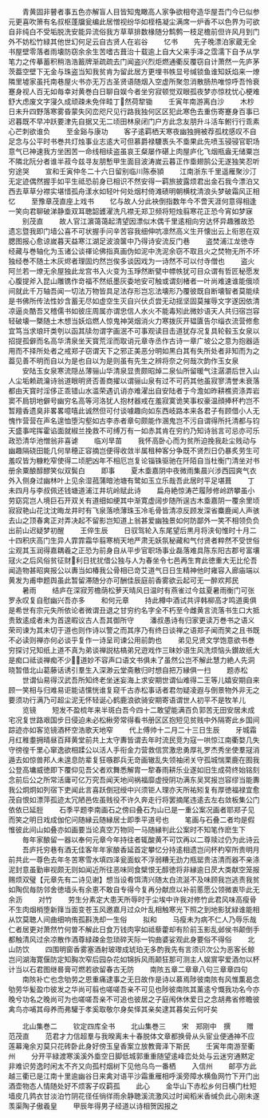 <!-- { "loadSidebar": true } -->
　　青黄固非瞽者事五色亦解盲人目皆知鬼瞰高人家争欲相夸造华屋吾门今已似参元更喜吹箫有名叔枢蓬牖瓮编此居憎视纷华如桎梏凝尘满席一炉香不以色界为可欲自非纯白不受垢脱洗安能异流俗我方草草排数椽随分鹪鹩一枝足檐前但许风月到门外不妨松竹緑其他世幻何足云自古贤人在岩谷
　　忆书
　　先子晚漂泊家蔵无全书屋壁零落者雨壊防窃余余生苦嗜古葺治十载逾上自大父来手泽之霑濡下自予从学笔力之传摹蓄积稍浩浩籖牌渐疏疏去门闻盗兴烈炬燃通衢反覆窃自计萧然一先庐茅茨葢空壁下无金与珠盗当知我贫肯为留此居方更埋书帙显号缄锁鱼谁知妖焰来一燎隣里墟家虽托南巷屋火书亦无万古圣贤语随烟入空虚所聚忽消散肠热唯惊呼吾怜衰蹇身视人百无如毎幸对黄巻白日聊自娱今者坐穷寂顿觉双眼孤夜梦亦惊枕忧心梗难舒大虑废文字寖久成顽疎未免伴畦丁然荷犂锄
　　壬寅年南游离白沙
　　木杪日未升四野落寒雾昏蒙失冈峦咫尺见行路我独何区区犯此寒色去重伤寄蹇身百事已迟暮既不早冲跃要津先自据又无二顷田林泉闭门户方此念友朋升斗活车鲋行行乖素心芒刺欲谁负
　　至金谿与康功
　　客子逺羁栖天寒夜幽独拥被荐孤枕感叹不自足念与公平时书巻共灯烛事业志逺大可但慕爵禄騕褭头不埀果此先喷玉骎骎官职场意气已神速我方坐困苦一命线相续盗虽哀王粲屡作碪上肉屋庐化飞烟瓶盎无储粟岂不隣北阮分者谁半菽今兹寻友朋慙甲生面目波涛嵗云暮正作埀翅鹄公无遂独笑忍听穷途哭
　　宣和壬寅仲冬二十六日留别临川陈泰頴
　　江南浙东千里遥雁聚沙汀无定迹偶然握手如平生祗恐前身已相识不然安得一羁旅披露烦君出金石我今漂泊又西去草草分襟实堪惜孤舟漾水如轻叶何处烟村倚滩碛明朝横枕清浪头梦破霜风正相忆
　　至豫章茂直座上戏书
　　忆与故人分此袂倒指数年今不啻天涯何意得相逢一笑向君聊破涕静埀双耳聴韶頀濯洗凡襟无郑卫频将短烛翦寒花正恐今宵如梦寐
　　别茂直
　　故人官江濵蔼蔼起清望因漂似木偶千里逺相向穷达怀异趣雅故恐遗忘暨我即门墙公喜不可状握手问辛苦容我细伸吭凛然高义生开懐出云上衔恩在双腮图报心愈谅嵗暮天益寒江湖足波浪箧中乃得诗安流反门巷
　　盗焚浦江龙徳寺经藏与巻轴化为玉诸公谈禈论佛指真画伪如泥中洗泥余窃不取且火之焚物无所不坏独经巻不随土木灰烬者理固灼然岂俟多谈因戏为一诗然不可以付寺僧也
　　盗火阿兰若一燎无余屋独此龙宫书入火变为玉琤然断甓中幖帙犹可目众谓有哲匠秘愿发心腹提斧入昆山雕镌作竒福不然纸墨灰委地安可触或谓刻楮者一叶尚难速谁能俄顷间就此千万轴吾闻一切法万物皆具足法存形岂忘法壊形乃覆彼既自断壊智者莫能续是书佛所传法性妙含蓄无尽如虚空生灭自兴伏贞尝无动揺坚固莫摧辱文字遂因依清凉逼炎酷吾又稽儒书如彼庄周属亦谓忠信人水火不能毒矧此微妙语天人共归宿岂容轻破壊一槩随土木想当妖焰燃人惊鬼神哭烟消火力寒拨灰开韫匵告尔缁衣流营修愈宜笃当求琅玕类刳以函其牍勿谓字画泯不可事观读目击道犹存况复具轮毂玉女泉以招提孤僻而名高华清泉坐天寳荒淫而取诮元章寺丞作古诗一章广坡公之意为抱器适用而不择所处者之戒郑子窃谓天下之邪正美恶分明如黑白其有失所处者非知而为之葢见善不明而自以为是也自以为是则虽有先生之辨将奈之何哉次韵作玉女泉
　　安陆玉女泉寒流隠丛薄骊山华清泉显贵颇昭焯二泉仙所留暖气注潺灂后世入山人尘垢赖疏瀹诗翁道眼明贤否善商擢以谓骊山泉有过不可药其他虽寂寥清誉未衰落都由天寳时淫侈正乖错山水滥荣遇讥诮亦难濯出自安陆者于今澹如昨耕樵资涤弄岩窦不扃钥地僻号幽穷名高等河洛犹人抱材器戒在羞寂寞诡笑事权豪温顔捧杯杓岂不暂羶香遗臭非畧畧噫嘻此诚然但可付谈噱趣向如东西岐路本来各君子有顾借小人无愧怍营营在声名遑恤堕沟壑如古李赤者章句颇能作溷鬼岂不污自谓得所托清都与钧天盛事咤挥霍谄面就椒兰挽救不可缚万有一如赤其肯在穷约乃知诗翁言可忌亦可乐政恐清华池憎翁非喜谑
　　临刈旱苗
　　我怀高卧心而为贫所迫挽我赴尘贱动与幽趣隔硗田能几何旱穂正容摘岂便得收敛半属租种客分争既不贤烈日仍暴炙劳生可羞叹皆为糠籺窄使得二顷肥凶年不相厄岂复论锱铢驱驰在阡陌自当杜衡门清坐对书册余粟酿醇醪笑似双鬓白
　　即事
　　夏木埀嘉阴中夜微雨集晨兴涉西园爽气衣外入侧身过幽林叶上见余湿菰蒲暗池塘有鹭如玉立乐哉吾此居时平足堪葺
　　丁未四月与李叔佩还钱塘道浦江井坑岭赋此诗
　　扁舟絶惊涛芒履陟修岭跻攀虽小劳窈窕岂人境巨石开双关有道细如绠其中渐寛虚阔步随所逞古木埀嘉阴一覆余里顷寂寂艳山花沈沈晦龙井时有飞泉落喷薄珠玉冷毛骨皆清凉反顾发深省麋鹿闻人声骇去山之顶春禽正对弄决起不留影岂知道上翁甚爱幽独景如何防鄙外一笑不相领负负出前山迟疑梦初醒
　　王倅生辰
　　日驭驾轮入东尾望后黒月将浃旬惟时十月二十四积庆高门生异人霏霏霜华翦寒梢天地严肃无妖氛秘藏和气付贤者粹然不受世俗尘观其玉润得嘉耦羲之正恐为前身自从平步官职场事业磊落难具陈东阳古郡号富壤冦火之后风俗贫征财利日扰扰借公独与人为春坐令七邑再生育此徳重大无比伦吾闻造物甚昭爽报公以夀当如椿我公骨相已竒艾道气日日生精神他时雍容入廊庙端以黄发为甫申题舆虽此暂留滞随分亦可酬佳辰庭前香雾欲云起可无一醉欢邦民
　　暑雨
　　结庐在深寂芳檐荫松萝天晴风日温时有燕雀过今兹夏暑雨衡门可张罗永叹复自慰幽兴吾亦多
　　和何元章
　　持此樽中酒试共评韩柳高才鸣道奥俱是希世有宗元失所依论者微谓丑退之甘穷约名字全不朽至今雌黄言流落书生口大抵贵致逺成者未为首遑暇议古人吾其御所守
　　潘叔愚诗有归家更读万巻书之语义荣司谏为其未切于道也则作诗以警之而其序乃有终日谈禅之语郑子闻而笑之且书既不必读则禅亦何必谈乎复作一诗呈司谏公用前韵也
　　弟见兄贤文学饱意欲书巻穷探讨兄知纸上道不真为弟谈禅説枯槁弟兄逰戏作三昧妙语生风洗烦恼头鑚故纸大是痴口祗谈禅痴不少道妙不容声口语文书俱未了虽然公岂不解此慧力絶人先洞晓暂借北山葛藤话诱引羣生入深渺云堂斋散归时想自把万縁俱一扫
　　题赤松
　　世谓仙易得汉武吾所知终老坐迷妄海上求安期世谓仙难得二王等儿嬉安期自来顾一笑相与归难易讵能诘戃恍谁复窥千古赤松事话者君勿疑凌遐与倒景物外非无之要须功行满乃可超尘泥无怀轻诞心鹤鹿浪欲骑安期寄语谓世人初平不是牧羊儿
　　览镜
　　短发不盈梳年来半斑白吾今四十二敢望能满百负郭苦无田安居未成宅况复世路艰国步日侵迫未必松楸旁常得看书册区区抱短见贫贱中外隔寄此乡国间踪迹亦如客览镜酒杯空浩歌天地窄
　　代上傅帅十二月二十三日生辰
　　牙城霜月红稚耋拥晴昼百拜黄堂前共上太守夀皆谓去年时流民竞为寇一哄惊江南衢婺几失守徬徨千里心窜逸欲相蹂公以活人手衔金力营救信赏激忠勇厚礼罗杰秀坐使羣冦消遁去如惊兽邦人未遑息防辈复狂嗾郡兵无竒画辙乱失领袖闭关守孤城惴栗鹿在囿我公登高墉威徳即下覆仰见吾父者欢舞悉解胄一犂春雨耕乐业遂如旧生成荷终始铭刻念前后公之所常活庸可亿万究吾闻天地间祸福靡虚授阴功满东吴冥报岂容缪当能夀我公炯炯如列宿下吏闻此言喜跃倒冠绶中兴须钜人理亦天所祐矧复有厚徳福禄宜愈茂自恨如漂萍孤迹太冗陋邑佐虽贱役不许久奔走行将罢摘尾违逺去左右敛板集公门依依已延脰
　　石季平题李南画石之傍曰叠石为山已是一重公案况画者耶郑子见而笑之明日戏成伽佗问随縁云随縁居士即季平道号也
　　笔画与石叠二者均是假惟彼此间山如叠亦如画要当论真空万物同一马随縁判此公案时不知笔作麽生下
　　毎年家酿留一器以奉何元章今年持往者辄酸黄不可饮再以二尊赎过仍为此诗云
　　吾庐托穷巷有酒无佳客年年家酿香延首定攀忆分持逺相遗岂问杯杓窄所贵明月前共此一尊色去年冬苦寒雪水填四泽瓮面蚁不浮弱糟无劲力瓶罂贵洁清而器不亲涤泥封意虽勤审视颇无则如闻近所往恶味同食檗恨无醇徳将非縁逾日昃大类献空笼报赐烦双璧【元章先有二诗见谢】想当设肴饵清兴随太白流涎不及味顾我岂逃责我贫如陶侃毎防邻舍徳墙头有余恵不敢自专得今复再分献庶以补前慝愿公领微衷毕此无余沥
　　对竹
　　劳生分素定大患天所辱时于尘埃中许我对修竹此君风味高瘦骨不生肉烟梢堕新箨当面变苍玉风邀嘉月过众叶乱相触寒光下照之到地影犹緑谁能相从饮莫聴人间曲细响侑孤斟洗却一生俗
　　拟和
　　马瘦未为病不仁人乃辱乐哉仁者居更对萧然竹何曽不解此日食万钱肉寜如祗藜藿却有阶前玉影乱邺侯书颠倒手都触清风过余凉散作酒尊緑疎金忽琐碎天际一钩曲婆娑观此身要俗不得俗
　　北山防饮
　　四围明窗香雾塞酒射玻瓈成琥珀无多酌我先有言须识次公为恶客长鲸岂问湖海寛偃防定知胸次窄后园杂花如锦拆风雨颠狂那可测主人娱賔寜爱酒勿以杯计当以石君图继晷膏可燃若欲留春古无防
　　南陔五章二章章八句三章章四句
　　南陔补亡也念劬劳之恩重痛逮事之无日故作是诗以慕焉陟彼南陔有风惟薫曷念劬劳华髪盈巾彼发之华尚可翦也嗟嗟吾亲不可见也陟彼南陔其薰逺兮慨我功名今亦晚兮功名之晚尚可为也嗟嗟吾亲不可追也彼居之子庭闱休休爱日之念胡弗省修瞻彼禽鸟亦哺其母养而弗驩于孝奚取敬尔身矣怿其亲矣逮其暮矣云何吁矣













　　北山集巻二
　　钦定四库全书
　　北山集巻三
　　宋　郑刚中　撰
　　赠范茂直
　　范君才力信超羣与我暌离未十春脱体文章都换骨从头宦业便通神不应莲幕淹余刃莫只花砖卧此身好傍玉皇香案立放教膏泽下斯民
　　壬寅年南游至衢州
　　分开平緑渡寒溪溪外埀空日脚低城郭重重随望逺峰峦处处与云迷穷通黙定非难识劳逸时闲太不齐又向孤村烟树下见他乌鸟一番栖
　　入信州
　　邮亭方此越三衢已是江南十里逾幽谷日来禽对语平沙霜重雁相呼溪旁障水横鱼网竹下开门出酒壶物态人情随处好不烦客子叹羁孤
　　此心
　　金华山下赤松乡何日横门杜短墙皮几鹑衣甘淡泊竹阴花径任徜徉雨余静聴溪流激风过时闻稻米香缄负此心刚未遂羡渠陶子傲羲皇
　　甲辰年得男子经道以诗相贺因报之
